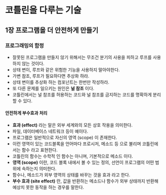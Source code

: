 # 코틀린을 다루는 기술

## 1장 프로그램을 더 안전하게 만들기

### 프로그래밍의 함정
- 잘못된 프로그램을 만들지 않기 위해서는 무조건 분기의 사용을 피하고 루프를 사용하지 않는 것이다.
- 상태 변이, 루프와 같은 위험한 기능을 사용하지 말아야한다.
- 가변 참조, 루프가 필요하다면 추상화 하라.
- 상태 변이를 추상화 하는 컴포넌트는 한번만 작성하라.
- 또 다른 문제를 일으키는 원인은 **널 참조** 이다.
- 코틀린에서는 널 참조를 허용하는 코드와 널 참조를 금지하는 코드를 명확하게 분리할 수 있다.

#### 안전하게 부수효과 처리
- **효과 (effect)** 라는 말은 외부 세계와의 모든 상호 작용을 의미한다.
- 파일, 데이터베이스 네트워크 등이 예이다.
- 프로그램은 일반적으로 자신의 영역 (scope) 이 존재한다.
- 이런 영역이 있는 코드블록을 언어마다 프로시저, 메소드 등 으로 불리며 코틀린에서는 함수 라고 표현한다.
- 코틀린의 함수는 수학적 인 함수는 아니며, 기본적으로 메소드 이다.
- **영역 (scope)** 이란, 코드 블록 내에서 볼 수 있는 정의, 선언이 프로그램의 어떤 범위에 속하는지 의미한다.
- 함수나, 메소드가 외부 영역의 상태를 바꾸는 것을 효과 라고 한다.
- **부수 효과 (site effect)** 란, 값을 반환하는 메소드나 함수가 외부 상태까지 반환해 예상치 못한 동작을 하는 경우를 말한다.

